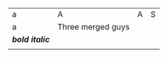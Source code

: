 |                   |                   |   |   |
| :---------------- | ----------------- | - | - |
| a                 | A                 | A | S |
| a                 | Three merged guys |   |   |
| ***bold italic*** |                   |   |   |
|                   |                   |   |   |
